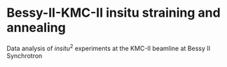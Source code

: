 # Bessy-II-KMC-II insitu straining and annealing
 Data analysis of $insitu^2$ experiments at the KMC-II beamline at Bessy II Synchrotron
